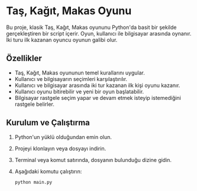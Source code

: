 # Taş, Kağıt, Makas Oyunu

Bu proje, klasik Taş, Kağıt, Makas oyununu Python'da basit bir şekilde gerçekleştiren bir script içerir. Oyun, kullanıcı ile bilgisayar arasında oynanır. İki turu ilk kazanan oyuncu oyunun galibi olur.

## Özellikler

- Taş, Kağıt, Makas oyununun temel kurallarını uygular.
- Kullanıcı ve bilgisayarın seçimleri karşılaştırılır.
- Kullanıcı ve bilgisayar arasında iki tur kazanan ilk kişi oyunu kazanır.
- Kullanıcı oyunu bitirebilir ve yeni bir oyun başlatabilir.
- Bilgisayar rastgele seçim yapar ve devam etmek isteyip istemediğini rastgele belirler.

## Kurulum ve Çalıştırma

1. Python'un yüklü olduğundan emin olun.
2. Projeyi klonlayın veya dosyayı indirin.
3. Terminal veya komut satırında, dosyanın bulunduğu dizine gidin.
4. Aşağıdaki komutu çalıştırın:

   ```bash
   python main.py
